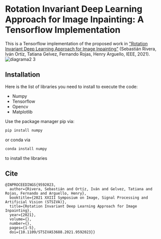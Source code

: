 # Rotation Invariant Deep Learning Approach for Image Inpainting: A Tensorflow Implementation
This is a Tensorflow implementation of the proposed work in ["Rotation Invariant Deep Learning Approach for Image Inpainting"](https://ieeexplore.ieee.org/abstract/document/9592023) (Sebastián Rivera, Iván Ortíz, Tatiana Gelvez, Fernando Rojas, Henry Arguello, IEEE, 2021).
![diagrama2 3](https://github.com/SebastianSRL/Rotation-Invariant-Image-Inpainting/assets/66753336/e6134882-448d-4e13-bb7c-022c0f1f9cba)
## Installation
Here is the list of libraries you need to install to execute the code:
- Numpy
- Tensorflow
- Opencv 
- Matplotlib

Use the package manager pip via:

```bash
pip install numpy
```
or conda via

```bash
conda install numpy
```
to install the libraries


## Cite

```
@INPROCEEDINGS{9592023,
  author={Rivera, Sebastián and Ortíz, Iván and Gelvez, Tatiana and Rojas, Fernando and Arguello, Henry},
  booktitle={2021 XXIII Symposium on Image, Signal Processing and Artificial Vision (STSIVA)}, 
  title={Rotation Invariant Deep Learning Approach for Image Inpainting}, 
  year={2021},
  volume={},
  number={},
  pages={1-5},
  doi={10.1109/STSIVA53688.2021.9592023}}
```
